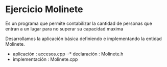 # Ejercicio Molinete

Es un programa que permite contabilizar la cantidad de personas que entran a un lugar para no superar su capacidad maxima

Desarrollamos la aplicación básica definiendo e implementando la entidad Molinete.

* aplicación : accesos.cpp
⋅⋅* declaración : Molinete.h
* implementación : Molinete.cpp


